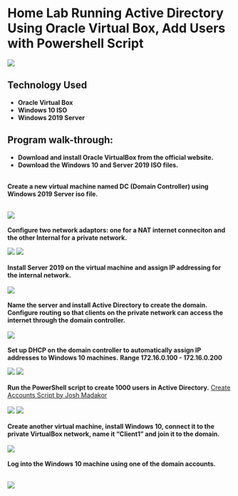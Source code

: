 <h1>Home Lab Running Active Directory Using Oracle Virtual Box, Add Users with Powershell Script</h1>

![](https://github.com/rbrianshutt/active_directory_oracle_vm/blob/main/Active%20Directory/active_directory_diagram.jpg)

<h2>Technology Used</h2>

- <b>Oracle Virtual Box</b>
- <b>Windows 10 ISO</b>
- <b>Windows 2019 Server</b>

 
<h2>Program walk-through:</h2>


- <b>Download and install Oracle VirtualBox from the official website.</b>
- <b>Download the Windows 10 and Server 2019 ISO files.</b>

<br/>
<b>Create a new virtual machine named DC (Domain Controller) using Windows 2019 Server iso file.</b>

<br/>
<br/>
 
![](https://github.com/rbrianshutt/active_directory_oracle_vm/blob/main/Active%20Directory/set_up_virtualbox.PNG)
<br />
<br />
<b>Configure two network adaptors: one for a NAT internet conneciton and the other Internal for a private network.
 </b>
<br/>

![](https://github.com/rbrianshutt/active_directory_oracle_vm/blob/main/Active%20Directory/DC_adapter1_NAT.PNG)
![](https://github.com/rbrianshutt/active_directory_oracle_vm/blob/main/Active%20Directory/DC_adapter2_internal.PNG)
<br />
<br />
<b>Install Server 2019 on the virtual machine and assign IP addressing for the internal network.</b>  
<br/>
![](https://github.com/rbrianshutt/active_directory_oracle_vm/blob/main/Active%20Directory/ip_address_internal.PNG)
<br />
<br />
<b>Name the server and install Active Directory to create the domain.</b> 
<b>Configure routing so that clients on the private network can access the internet through the domain controller.</b>  
<br/>
![](https://github.com/rbrianshutt/active_directory_oracle_vm/blob/main/Active%20Directory/routing_and_remote_access.PNG)
<br />
<br />
<b>Set up DHCP on the domain controller to automatically assign IP addresses to Windows 10 machines.</b> 
<b>Range 172.16.0.100 - 172.16.0.200</b>
<br/>

![](https://github.com/rbrianshutt/active_directory_oracle_vm/blob/main/Active%20Directory/add_dhcp_server.PNG)
![](https://github.com/rbrianshutt/active_directory_oracle_vm/blob/main/Active%20Directory/dhcp.PNG)
<br />
<br />
<b>Run the PowerShell script to create 1000 users in Active Directory.</b> 
[Create Accounts Script by Josh Madakor](https://github.com/joshmadakor1/AD_PS)
<br/>
<br/>
![](https://github.com/rbrianshutt/active_directory_oracle_vm/blob/main/Active%20Directory/powershell_create_users2.PNG)
![](https://github.com/rbrianshutt/active_directory_oracle_vm/blob/main/Active%20Directory/AD_users_and_computers.PNG)
<br />
<br />
<b>Create another virtual machine, install Windows 10, connect it to the private VirtualBox network, name it “Client1” and join it to the domain.
</b>  
<br/>
![](https://github.com/rbrianshutt/active_directory_oracle_vm/blob/main/Active%20Directory/client1_vm_internal_network.PNG)
<br />
<br />
<b>Log into the Windows 10 machine using one of the domain accounts.</b>   
<br/>

![](https://github.com/rbrianshutt/active_directory_oracle_vm/blob/main/Active%20Directory/vm_client1.PNG)
<br />
<br />

